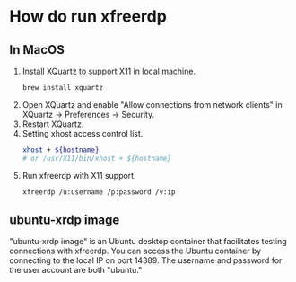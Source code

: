 # How do run xfreerdp

## In MacOS
1. Install XQuartz to support X11 in local machine.
    ```bash
    brew install xquartz
    ```
2. Open XQuartz and enable "Allow connections from network clients" in XQuartz -> Preferences -> Security.
3. Restart XQuartz.
4. Setting xhost access control list.
    ```bash
    xhost + ${hostname}
    # or /usr/X11/bin/xhost + ${hostname}
    ```
5. Run xfreerdp with X11 support.
    ```bash
    xfreerdp /u:username /p:password /v:ip
    ```

## ubuntu-xrdp image
"ubuntu-xrdp image" is an Ubuntu desktop container that facilitates testing connections with xfreerdp. You can access the Ubuntu container by connecting to the local IP on port 14389. The username and password for the user account are both "ubuntu."
